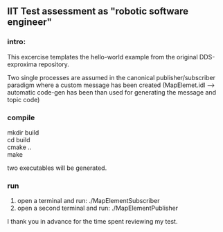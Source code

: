
## IIT Test assessment as "robotic software engineer"

### intro:

This excercise templates the hello-world example from the original DDS-exproxima repository.<br>


 Two single processes are assumed in the canonical publisher/subscriber paradigm where a custom message has been created (MapElemet.idl --> automatic code-gen has been than used for generating the message and topic code)


### compile

mkdir build<br>
cd build<br>
cmake ..<br>
make <br>

two executables will be generated.

### run

1. open a terminal and run: ./MapElementSubscriber
2. open a second terminal and run: ./MapElementPublisher


 I thank you in advance for the time spent reviewing my test.

